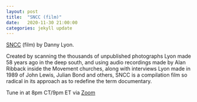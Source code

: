 ```yaml
---
layout: post
title:  "SNCC (film)"
date:   2020-11-30 21:00:00
categories: jekyll update
---
```


[SNCC](https://vimeo.com/461037507) (film) by Danny Lyon.

Created by scanning the thousands of unpublished photographs Lyon made 58 years ago in the deep south, and using audio recordings made by Alan Ribback inside the Movement churches, along with interviews Lyon made in 1989 of John Lewis, Julian Bond and others, SNCC is a compilation film so radical in its approach as to redefine the term documentary. 

Tune in at 8pm CT/9pm ET via [Zoom](https://harvard.zoom.us/j/97704612486)
